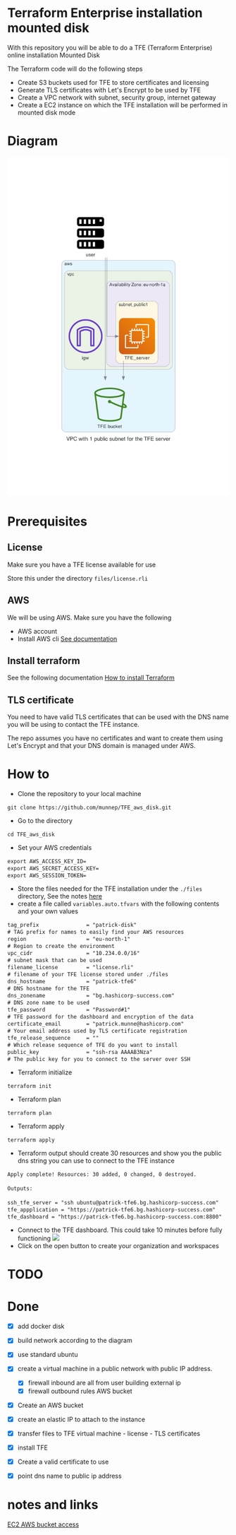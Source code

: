 # Terraform Enterprise installation mounted disk

With this repository you will be able to do a TFE (Terraform Enterprise) online installation Mounted Disk

The Terraform code will do the following steps

- Create S3 buckets used for TFE to store certificates and licensing
- Generate TLS certificates with Let's Encrypt to be used by TFE
- Create a VPC network with subnet, security group, internet gateway
- Create a EC2 instance on which the TFE installation will be performed in mounted disk mode

# Diagram

![](diagram/diagram-tfe_external_disk.png)  

# Prerequisites

## License
Make sure you have a TFE license available for use

Store this under the directory `files/license.rli`

## AWS
We will be using AWS. Make sure you have the following
- AWS account  
- Install AWS cli [See documentation](https://docs.aws.amazon.com/cli/latest/userguide/install-cliv2.html)

## Install terraform  
See the following documentation [How to install Terraform](https://learn.hashicorp.com/tutorials/terraform/install-cli)

## TLS certificate
You need to have valid TLS certificates that can be used with the DNS name you will be using to contact the TFE instance.  
  
The repo assumes you have no certificates and want to create them using Let's Encrypt and that your DNS domain is managed under AWS. 

# How to

- Clone the repository to your local machine
```
git clone https://github.com/munnep/TFE_aws_disk.git
```
- Go to the directory
```
cd TFE_aws_disk
```
- Set your AWS credentials
```
export AWS_ACCESS_KEY_ID=
export AWS_SECRET_ACCESS_KEY=
export AWS_SESSION_TOKEN=
```
- Store the files needed for the TFE installation under the `./files` directory, See the notes [here](./files/README.md)
- create a file called `variables.auto.tfvars` with the following contents and your own values
```
tag_prefix               = "patrick-disk"                             # TAG prefix for names to easily find your AWS resources
region                   = "eu-north-1"                               # Region to create the environment
vpc_cidr                 = "10.234.0.0/16"                            # subnet mask that can be used 
filename_license         = "license.rli"                              # filename of your TFE license stored under ./files
dns_hostname             = "patrick-tfe6"                             # DNS hostname for the TFE
dns_zonename             = "bg.hashicorp-success.com"                 # DNS zone name to be used
tfe_password             = "Password#1"                               # TFE password for the dashboard and encryption of the data
certificate_email        = "patrick.munne@hashicorp.com"              # Your email address used by TLS certificate registration
tfe_release_sequence     = ""                                         # Which release sequence of TFE do you want to install
public_key               = "ssh-rsa AAAAB3Nza"                        # The public key for you to connect to the server over SSH
```
- Terraform initialize
```
terraform init
```
- Terraform plan
```
terraform plan
```
- Terraform apply
```
terraform apply
```
- Terraform output should create 30 resources and show you the public dns string you can use to connect to the TFE instance
```
Apply complete! Resources: 30 added, 0 changed, 0 destroyed.

Outputs:

ssh_tfe_server = "ssh ubuntu@patrick-tfe6.bg.hashicorp-success.com"
tfe_appplication = "https://patrick-tfe6.bg.hashicorp-success.com"
tfe_dashboard = "https://patrick-tfe6.bg.hashicorp-success.com:8800"
```
- Connect to the TFE dashboard. This could take 10 minutes before fully functioning
![](media/20220516105301.png)   
- Click on the open button to create your organization and workspaces



# TODO

# Done
- [x] add docker disk
- [x] build network according to the diagram
- [x] use standard ubuntu 
- [x] create a virtual machine in a public network with public IP address.
    - [x] firewall inbound are all from user building external ip
    - [x] firewall outbound rules
          AWS bucket
- [x] Create an AWS bucket
- [x] create an elastic IP to attach to the instance
- [x] transfer files to TFE virtual machine
      - license
      - TLS certificates
- [x] install TFE
- [x] Create a valid certificate to use 
- [x] point dns name to public ip address




# notes and links
[EC2 AWS bucket access](https://aws.amazon.com/premiumsupport/knowledge-center/ec2-instance-access-s3-bucket/)






